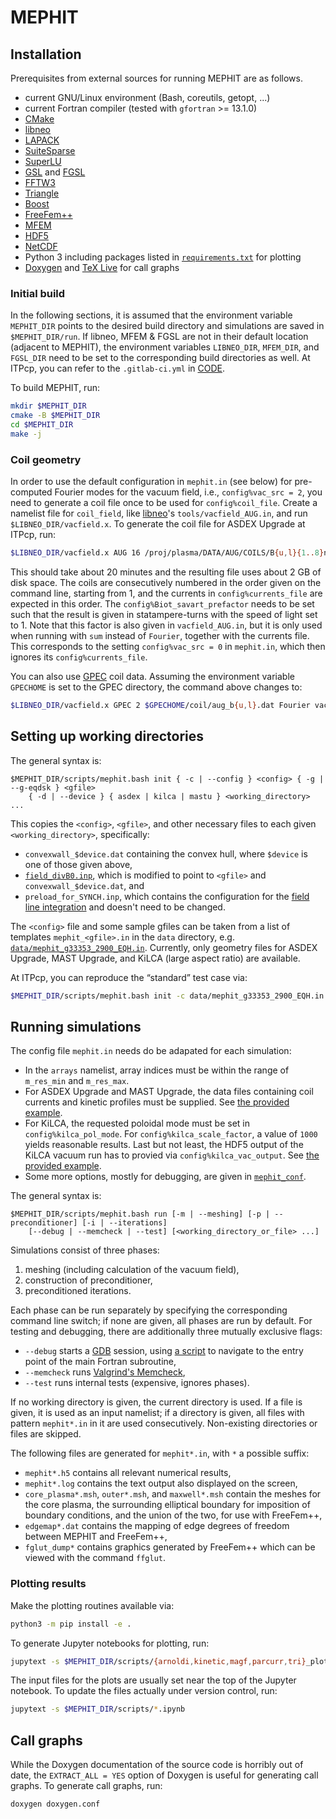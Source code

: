 # MEPHIT

## Installation

Prerequisites from external sources for running MEPHIT are as follows.

- current GNU/Linux environment (Bash, coreutils, getopt, ...)
- current Fortran compiler (tested with `gfortran` >= 13.1.0)
- [CMake](https://cmake.org/)
- [libneo](https://github.com/itpplasma/libneo)
- [LAPACK](https://www.netlib.org/lapack/)
- [SuiteSparse](https://github.com/DrTimothyAldenDavis/SuiteSparse)
- [SuperLU](https://github.com/xiaoyeli/superlu)
- [GSL](https://www.gnu.org/software/gsl/) and [FGSL](https://github.com/reinh-bader/fgsl)
- [FFTW3](http://fftw.org/)
- [Triangle](https://www.cs.cmu.edu/~quake/triangle.html)
- [Boost](https://www.boost.org/)
- [FreeFem++](https://github.com/FreeFem/FreeFem-sources)
- [MFEM](https://mfem.org/)
- [HDF5](https://www.hdfgroup.org/downloads/hdf5)
- [NetCDF](https://github.com/Unidata/netcdf-fortran)
- Python 3 including packages listed in [`requirements.txt`](requirements.txt) for plotting
- [Doxygen](https://doxygen.nl/) and [TeX Live](https://www.tug.org/texlive/) for call graphs

### Initial build

In the following sections, it is assumed that the environment variable `MEPHIT_DIR` points to the desired build directory and simulations are saved in `$MEPHIT_DIR/run`. If libneo, MFEM & FGSL are not in their default location (adjacent to MEPHIT), the environment variables `LIBNEO_DIR`, `MFEM_DIR`, and `FGSL_DIR` need to be set to the corresponding build directories as well. At ITPcp, you can refer to the `.gitlab-ci.yml` in [CODE](https://gitlab.tugraz.at/plasma/code).

To build MEPHIT, run:

```bash
mkdir $MEPHIT_DIR
cmake -B $MEPHIT_DIR
cd $MEPHIT_DIR
make -j
```

### Coil geometry

In order to use the default configuration in `mephit.in` (see below) for pre-computed Fourier modes for the vacuum field, i.e., `config%vac_src = 2`, you need to generate a coil file once to be used for `config%coil_file`. Create a namelist file for `coil_field`, like [libneo](https://github.com/itpplasma/libneo)'s `tools/vacfield_AUG.in`, and run `$LIBNEO_DIR/vacfield.x`. To generate the coil file for ASDEX Upgrade at ITPcp, run:

```bash
$LIBNEO_DIR/vacfield.x AUG 16 /proj/plasma/DATA/AUG/COILS/B{u,l}{1..8}n.asc Fourier vacfield_AUG.in $MEPHIT_DIR/run/AUG_B_coils.h5
```

This should take about 20 minutes and the resulting file uses about 2 GB of disk space. The coils are consecutively numbered in the order given on the command line, starting from 1, and the currents in `config%currents_file` are expected in this order. The `config%Biot_savart_prefactor` needs to be set such that the result is given in statampere-turns with the speed of light set to 1. Note that this factor is also given in `vacfield_AUG.in`, but it is only used when running with `sum` instead of `Fourier`, together with the currents file. This corresponds to the setting `config%vac_src = 0` in `mephit.in`, which then ignores its `config%currents_file`.

You can also use [GPEC](https://princetonuniversity.github.io/GPEC/developers.html) coil data. Assuming the environment variable `GPECHOME` is set to the GPEC directory, the command above changes to:

```bash
$LIBNEO_DIR/vacfield.x GPEC 2 $GPECHOME/coil/aug_b{u,l}.dat Fourier vacfield_AUG.in $MEPHIT_DIR/run/AUG_B_coils.h5
```

## Setting up working directories

The general syntax is:

```text
$MEPHIT_DIR/scripts/mephit.bash init { -c | --config } <config> { -g | --g-eqdsk } <gfile>
    { -d | --device } { asdex | kilca | mastu } <working_directory> ...
```

This copies the `<config>`, `<gfile>`, and other necessary files to each given `<working_directory>`, specifically:

- `convexwall_$device.dat` containing the convex hull, where `$device` is one of those given above,
- [`field_divB0.inp`](data/field_divB0.inp), which is modified to point to `<gfile>` and `convexwall_$device.dat`, and
- `preload_for_SYNCH.inp`, which contains the configuration for the [field line integration](src/preload_for_SYNCH.f90) and doesn't need to be changed.

The `<config>` file and some sample gfiles can be taken from a list of templates `mephit_<gfile>.in` in the `data` directory, e.g. [`data/mephit_g33353_2900_EQH.in`](data/mephit_g33353_2900.in). Currently, only geometry files for ASDEX Upgrade, MAST Upgrade, and KiLCA (large aspect ratio) are available.

At ITPcp, you can reproduce the “standard” test case via:

```bash
$MEPHIT_DIR/scripts/mephit.bash init -c data/mephit_g33353_2900_EQH.in -g /proj/plasma/DATA/BALANCE/EQUI/33353/g33353.2900_EQH_MARKL -d asdex $MEPHIT_DIR/run/33353_2900_EQH
```

## Running simulations

The config file `mephit.in` needs do be adapated for each simulation:

- In the `arrays` namelist, array indices must be within the range of `m_res_min` and `m_res_max`.
- For ASDEX Upgrade and MAST Upgrade, the data files containing coil currents and kinetic profiles must be supplied. See [the provided example](data/mephit_g33353_2900_EQH.in).
- For KiLCA, the requested poloidal mode must be set in `config%kilca_pol_mode`. For `config%kilca_scale_factor`, a value of `1000` yields reasonable results. Last but not least, the HDF5 output of the KiLCA vacuum run has to provied via `config%kilca_vac_output`. See [the provided example](data/mephit_g000001.0001_TCFP_hip.in).
- Some more options, mostly for debugging, are given in [`mephit_conf`](src/mephit_conf.f90).

The general syntax is:

```text
$MEPHIT_DIR/scripts/mephit.bash run [-m | --meshing] [-p | --preconditioner] [-i | --iterations]
    [--debug | --memcheck | --test] [<working_directory_or_file> ...]
```

Simulations consist of three phases:

1. meshing (including calculation of the vacuum field),
2. construction of preconditioner,
3. preconditioned iterations.

Each phase can be run separately by specifying the corresponding command line switch; if none are given, all phases are run by default. For testing and debugging, there are additionally three mutually exclusive flags:

- `--debug` starts a [GDB](https://www.gnu.org/software/gdb) session, using [a script](scripts/mephit.gdb) to navigate to the entry point of the main Fortran subroutine,
- `--memcheck` runs [Valgrind's Memcheck](https://valgrind.org/info/tools.html#memcheck),
- `--test` runs internal tests (expensive, ignores phases).

If no working directory is given, the current directory is used. If a file is given, it is used as an input namelist; if a directory is given, all files with pattern `mephit*.in` in it are used consecutively. Non-existing directories or files are skipped.

The following files are generated for `mephit*.in`, with `*` a possible suffix:

- `mephit*.h5` contains all relevant numerical results,
- `mephit*.log` contains the text output also displayed on the screen,
- `core_plasma*.msh`, `outer*.msh`, and `maxwell*.msh` contain the meshes for the core plasma, the surrounding elliptical boundary for imposition of boundary conditions, and the union of the two, for use with FreeFem++,
- `edgemap*.dat` contains the mapping of edge degrees of freedom between MEPHIT and FreeFem++,
- `fglut_dump*` contains graphics generated by FreeFem++ which can be viewed with the command `ffglut`.

### Plotting results

Make the plotting routines available via:

```bash
python3 -m pip install -e .
```

To generate Jupyter notebooks for plotting, run:

```bash
jupytext -s $MEPHIT_DIR/scripts/{arnoldi,kinetic,magf,parcurr,tri}_plots.py
```

The input files for the plots are usually set near the top of the Jupyter notebook.
To update the files actually under version control, run:

```bash
jupytext -s $MEPHIT_DIR/scripts/*.ipynb
```

## Call graphs

While the Doxygen documentation of the source code is horribly out of date, the `EXTRACT_ALL = YES` option of Doxygen is useful for generating call graphs. To generate call graphs, run:

```bash
doxygen doxygen.conf
```
